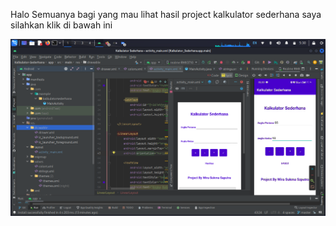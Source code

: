 Halo Semuanya bagi yang mau lihat hasil project kalkulator sederhana saya silahkan klik di bawah ini

![alt text](https://github.com/Wira07/Kalkulator-Sederhana/blob/master/app/src/main/res/drawable/hasil_running.png?raw=true)
